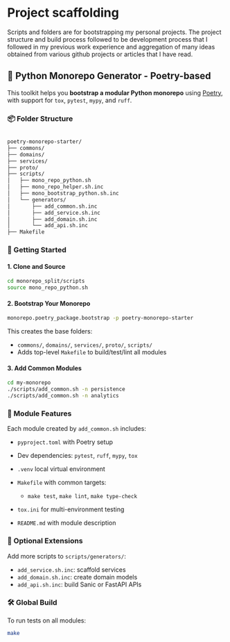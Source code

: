 # Project scaffolding

Scripts and folders are for bootstrapping my personal projects. The project structure and build process followed to be development process that I followed in my previous work experience and aggregation of many ideas obtained from various github projects or articles that I have read.


## 🧪 Python Monorepo Generator - Poetry-based 

This toolkit helps you **bootstrap a modular Python monorepo** using [Poetry](https://python-poetry.org/), with support for `tox`, `pytest`, `mypy`, and `ruff`.

### 📦 Folder Structure

```bash

poetry-monorepo-starter/
├── commons/
├── domains/
├── services/
├── proto/
├── scripts/
│   ├── mono_repo_python.sh
│   ├── mono_repo_helper.sh.inc
│   ├── mono_bootstrap_python.sh.inc
│   └── generators/
│       ├── add_common.sh.inc
│       ├── add_service.sh.inc 
│       ├── add_domain.sh.inc  
│       └── add_api.sh.inc    
├── Makefile

````

### 🚀 Getting Started

#### 1. Clone and Source
```bash
cd monorepo_split/scripts
source mono_repo_python.sh
````

#### 2. Bootstrap Your Monorepo

```bash
monorepo.poetry_package.bootstrap -p poetry-monorepo-starter
```

This creates the base folders:

* `commons/`, `domains/`, `services/`, `proto/`, `scripts/`
* Adds top-level `Makefile` to build/test/lint all modules

#### 3. Add Common Modules

```bash
cd my-monorepo
./scripts/add_common.sh -n persistence
./scripts/add_common.sh -n analytics
```


### 🧪 Module Features

Each module created by `add_common.sh` includes:

* `pyproject.toml` with Poetry setup
* Dev dependencies: `pytest`, `ruff`, `mypy`, `tox`
* `.venv` local virtual environment
* `Makefile` with common targets:

  * `make test`, `make lint`, `make type-check`
* `tox.ini` for multi-environment testing
* `README.md` with module description

### 🧰 Optional Extensions

Add more scripts to `scripts/generators/`:

* `add_service.sh.inc`: scaffold services
* `add_domain.sh.inc`: create domain models
* `add_api.sh.inc`: build Sanic or FastAPI APIs


### 🛠 Global Build

To run tests on all modules:

```bash
make
```
